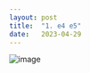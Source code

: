 ```yaml
---
layout: post
title:  "1. e4 e5"
date:   2023-04-29
---
```


![image]({{site.url}}/assets/meetup_photos/2023-04-29.jpg)
